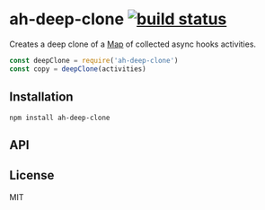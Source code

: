 # ah-deep-clone [![build status](https://secure.travis-ci.org/thlorenz/ah-deep-clone.png)](http://travis-ci.org/thlorenz/ah-deep-clone)

Creates a deep clone of a [Map](https://developer.mozilla.org/en-US/docs/Web/JavaScript/Reference/Global_Objects/Map) of collected async hooks activities.

```js
const deepClone = require('ah-deep-clone')
const copy = deepClone(activities)
```

## Installation

    npm install ah-deep-clone

## API

## License

MIT
